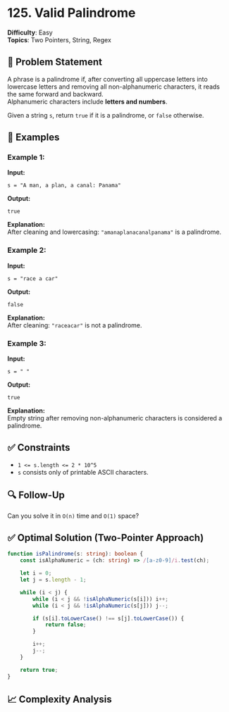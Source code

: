 # 125. Valid Palindrome

**Difficulty**: Easy  
**Topics**: Two Pointers, String, Regex  

## 📝 Problem Statement

A phrase is a palindrome if, after converting all uppercase letters into lowercase letters and removing all non-alphanumeric characters, it reads the same forward and backward.  
Alphanumeric characters include **letters and numbers**.

Given a string `s`, return `true` if it is a palindrome, or `false` otherwise.

## 🧪 Examples

### Example 1:
**Input:**
```
s = "A man, a plan, a canal: Panama"
```
**Output:**
```
true
```
**Explanation:**  
After cleaning and lowercasing: `"amanaplanacanalpanama"` is a palindrome.

### Example 2:
**Input:**
```
s = "race a car"
```
**Output:**
```
false
```
**Explanation:**  
After cleaning: `"raceacar"` is not a palindrome.

### Example 3:
**Input:**
```
s = " "
```
**Output:**
```
true
```
**Explanation:**  
Empty string after removing non-alphanumeric characters is considered a palindrome.

## ✅ Constraints

- `1 <= s.length <= 2 * 10^5`
- `s` consists only of printable ASCII characters.

## 🔍 Follow-Up

Can you solve it in `O(n)` time and `O(1)` space?

## ✅ Optimal Solution (Two-Pointer Approach)

```ts
function isPalindrome(s: string): boolean {
    const isAlphaNumeric = (ch: string) => /[a-z0-9]/i.test(ch);

    let i = 0;
    let j = s.length - 1;

    while (i < j) {
        while (i < j && !isAlphaNumeric(s[i])) i++;
        while (i < j && !isAlphaNumeric(s[j])) j--;

        if (s[i].toLowerCase() !== s[j].toLowerCase()) {
            return false;
        }

        i++;
        j--;
    }

    return true;
}
```

## 📈 Complexity Analysis
